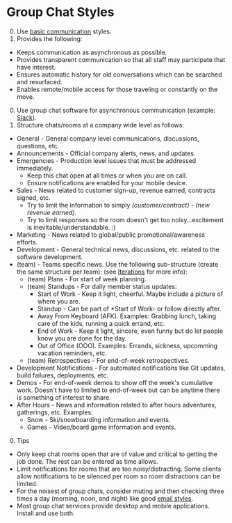 # Group Chat Styles

0. Use [basic communication](basic.md) styles.
0. Provides the following:
  - Keeps communication as asynchronous as possible.
  - Provides transparent communication so that all staff may participate that have interest.
  - Ensures automatic history for old conversations which can be searched and resurfaced.
  - Enables remote/mobile access for those traveling or constantly on the move.
0. Use group chat software for asynchronous communication (example: [Slack](https://slack.com)).
0. Structure chats/rooms at a company wide level as follows:
  - General - General company level communications, discussions, questions, etc.
  - Announcements - Official company alerts, news, and updates.
  - Emergencies - Production level issues that must be addressed immediately.
    - Keep this chat open at all times or when you are on call.
    - Ensure notifications are enabled for your mobile device.
  - Sales - News related to customer sign-up, revenue earned, contracts signed, etc.
    - Try to limit the information to simply *(customer/contract) - (new revenue earned)*.
    - Try to limit responses so the room doesn't get too noisy...excitement is
      inevitable/understandable. :)
  - Marketing - News related to global/public promotional/awareness efforts.
  - Development - General technical news, discussions, etc. related to the software development.
  - (team) - Teams specific news. Use the following sub-structure (create the same structure per
    team): (see [Iterations](../business/iterations.md) for more info):
    - (team) Plans - For start of week planning.
    - (team) Standups - For daily member status updates:
      - Start of Work - Keep it light, cheerful. Maybe include a picture of where you are.
      - Standup - Can be part of *Start of Work- or follow directly after.
      - Away From Keyboard (AFK). Examples: Grabbing lunch, taking care of the kids, running a quick
        errand, etc.
      - End of Work - Keep it light, sincere, even funny but do let people know you are done for the
        day.
      - Out of Office (OOO). Examples: Errands, sickness, upcomming vacation reminders, etc.
    - (team) Retrospectives - For end-of-week retrospectives.
  - Development Notifications - For automated notifications like Git updates, build failures,
    deployments, etc.
  - Demos - For end-of-week demos to show off the week's cumulative work. Doesn't have to limited to
    end-of-week but can be anytime there is something of interest to share.
  - After Hours - News and information related to after hours adventures, gatherings, etc. Examples:
      - Snow - Ski/snowboarding information and events.
      - Games - Video/board game information and events.
0. Tips
  - Only keep chat rooms open that are of value and critical to getting the job done. The rest can
    be entered as time allows.
  - Limit notifications for rooms that are too noisy/distracting. Some clients allow notifications
    to be silenced per room so room distractions can be limited.
  - For the noisest of group chats, consider muting and then checking three times a day (morning,
    noon, and night) like good [email styles](email.md).
  - Most group chat services provide desktop and mobile applications. Install and use both.
